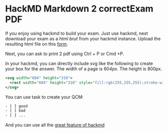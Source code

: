 # HackMD Markdown 2 correctExam PDF

If you enjoy using hackmd to build your exam. Just use hackmd, next download your exam as a *html brut* from your hackmd instance. Upload the resulting html file on this [form](https://correctexam.github.io/hackmd.io2pdf/). 

Next, you can ask to print 2 pdf using Ctrl + P or Cmd +P.

In your hackmd, you can directly include svg like the following to create your box for the answer. The width of a page is 604px. The height is 800px. 

```svg
<svg width="604" height="310">
  <rect width="604" height="310" style="fill:rgb(255,255,255);stroke-width:1;stroke:rgb(0,0,0)" />
</svg>
```

You can use task to create your QCM:

```txt
- [ ] good
- [ ] bad
- [ ] ...
```

And you can use all the [great feature of hackmd](https://hackmd.io/s/features#Edit)
